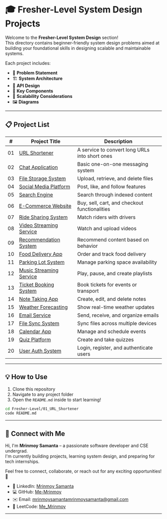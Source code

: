 # 🎓 Fresher-Level System Design Projects

Welcome to the **Fresher-Level System Design** section!  
This directory contains beginner-friendly system design problems aimed at building your foundational skills in designing scalable and maintainable systems.

Each project includes:
- 📌 **Problem Statement**
- 🏗️ **System Architecture**
- 🔄 **API Design**
- 🧠 **Key Components**
- 🚀 **Scalability Considerations**
- 🖼️ **Diagrams**

---

## 📋 Project List

| #  | Project Title                            | Description                                      |
|----|------------------------------------------|--------------------------------------------------|
| 01 | [URL Shortener](./01_URL_Shortener/)     | A service to convert long URLs into short ones   |
| 02 | [Chat Application](./02_Chat_Application/)| Basic one-on-one messaging system                |
| 03 | [File Storage System](./03_File_Storage/) | Upload, retrieve, and delete files               |
| 04 | [Social Media Platform](./04_Social_Media/)| Post, like, and follow features                  |
| 05 | [Search Engine](./05_Search_Engine/)     | Search through indexed content                   |
| 06 | [E-Commerce Website](./06_E_Commerce/)   | Buy, sell, cart, and checkout functionalities    |
| 07 | [Ride Sharing System](./07_Ride_Sharing/)| Match riders with drivers                        |
| 08 | [Video Streaming Service](./08_Video_Streaming/)| Watch and upload videos                        |
| 09 | [Recommendation System](./09_Recommendation_System/)| Recommend content based on behavior      |
| 10 | [Food Delivery App](./10_Food_Delivery/) | Order and track food delivery                    |
| 11 | [Parking Lot System](./11_Parking_Lot/)  | Manage parking space availability                |
| 12 | [Music Streaming Service](./12_Music_Streaming/)| Play, pause, and create playlists              |
| 13 | [Ticket Booking System](./13_Ticket_Booking/)| Book tickets for events or transport          |
| 14 | [Note Taking App](./14_Note_Taking/)     | Create, edit, and delete notes                   |
| 15 | [Weather Forecasting](./15_Weather_Forecasting/)| Show real-time weather updates               |
| 16 | [Email Service](./16_Email_Service/)     | Send, receive, and organize emails               |
| 17 | [File Sync System](./17_File_Sync/)      | Sync files across multiple devices               |
| 18 | [Calendar App](./18_Calendar_App/)       | Manage and schedule events                       |
| 19 | [Quiz Platform](./19_Quiz_Platform/)     | Create and take quizzes                          |
| 20 | [User Auth System](./20_User_Auth_System/)| Login, register, and authenticate users          |

---

## 💡 How to Use

1. Clone this repository
2. Navigate to any project folder
3. Open the `README.md` inside to start learning!

```bash
cd Fresher-Level/01_URL_Shortener
code README.md
```

---

## 🤝 Connect with Me

Hi, I'm **Mrinmoy Samanta** – a passionate software developer and CSE undergrad.  
I'm currently building projects, learning system design, and preparing for tech internships.

Feel free to connect, collaborate, or reach out for any exciting opportunities! 🚀

- 💼 LinkedIn: [Mrinmoy Samanta](https://www.linkedin.com/in/mrinmoy-samanta-07b617253/)
- 💻 GitHub: [Me-Mrinmoy](https://github.com/Me-Mrinmoy)
- ✉️ Email: [mrinmoysamantamrinmoysamanta@gmail.com](mailto:mrinmoysamantamrinmoysamantamrinmoysamanta@gmail.com)
- 🧠 LeetCode: [Me_Mrinmoy](https://leetcode.com/Me_Mrinmoy/)

---
